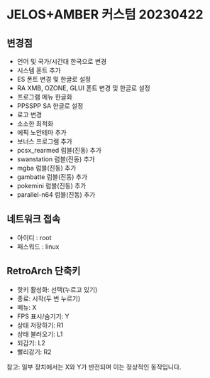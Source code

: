 # JELOS+AMBER 커스텀 20230422

## 변경점
- 언어 및 국가/시간대 한국으로 변경
- 시스템 폰트 추가
- ES 폰트 변경 및 한글로 설정
- RA XMB, OZONE, GLUI 폰트 변경 및 한글로 설정
- 프로그램 메뉴 한글화
- PPSSPP SA 한글로 설정
- 로고 변경
- 소소한 최적화
- 에픽 노안테마 추가
- 보너스 프로그램 추가
- pcsx_rearmed 럼블(진동) 추가
- swanstation 럼블(진동) 추가
- mgba 럼블(진동) 추가
- gambatte 럼블(진동) 추가
- pokemini 럼블(진동) 추가
- parallel-n64 럼블(진동) 추가


## 네트워크 접속
- 아이디 : root
- 패스워드 : linux


## RetroArch 단축키
- 핫키 활성화: 선택(누르고 있기)
- 종료: 시작(두 번 누르기)
- 메뉴: X
- FPS 표시/숨기기: Y
- 상태 저장하기: R1
- 상태 불러오기: L1
- 되감기: L2
- 빨리감기: R2

참고: 일부 장치에서는 X와 Y가 반전되며 이는 정상적인 동작입니다.
